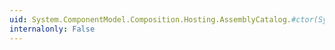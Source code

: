 ```yaml
---
uid: System.ComponentModel.Composition.Hosting.AssemblyCatalog.#ctor(System.String,System.Reflection.ReflectionContext,System.ComponentModel.Composition.Primitives.ICompositionElement)
internalonly: False
---
```

